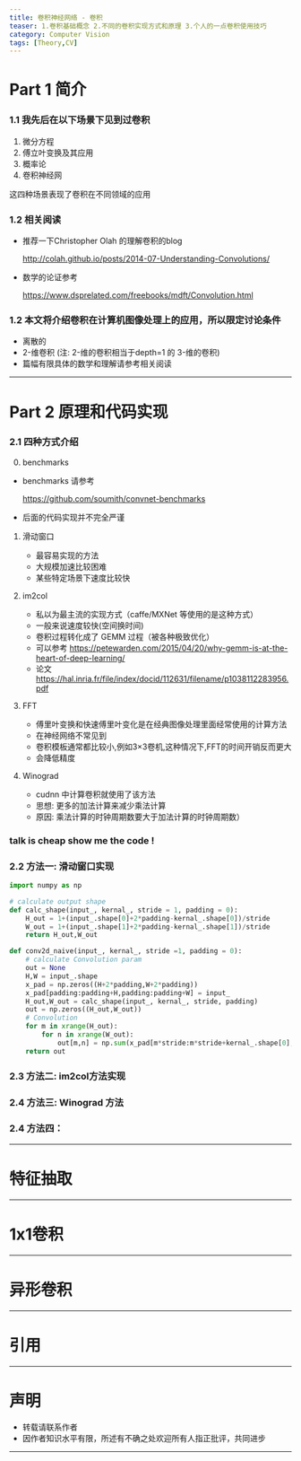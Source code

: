 ```yaml
---
title: 卷积神经网络 - 卷积
teaser: 1.卷积基础概念 2.不同的卷积实现方式和原理 3.个人的一点卷积使用技巧
category: Computer Vision
tags: [Theory,CV]
---
```


# Part 1 简介

### 1.1 我先后在以下场景下见到过卷积

1. 微分方程
2. 傅立叶变换及其应用
3. 概率论
4. 卷积神经网

这四种场景表现了卷积在不同领域的应用

### 1.2 相关阅读 

* 推荐一下Christopher Olah 的理解卷积的blog

	<http://colah.github.io/posts/2014-07-Understanding-Convolutions/>

* 数学的论证参考

	<https://www.dsprelated.com/freebooks/mdft/Convolution.html>

### 1.2 本文将介绍卷积在计算机图像处理上的应用，所以限定讨论条件

* 离散的 
* 2-维卷积 (注: 2-维的卷积相当于depth=1 的 3-维的卷积)
* 篇幅有限具体的数学和理解请参考相关阅读

--- 
# Part 2 原理和代码实现

### 2.1 四种方式介绍
0. benchmarks
* benchmarks 请参考

	<https://github.com/soumith/convnet-benchmarks>
	
* 后面的代码实现并不完全严谨

1. 滑动窗口
	* 最容易实现的方法
	* 大规模加速比较困难
	* 某些特定场景下速度比较快

2. im2col
	* 私以为最主流的实现方式（caffe/MXNet 等使用的是这种方式）
	* 一般来说速度较快(空间换时间)
	* 卷积过程转化成了 GEMM 过程（被各种极致优化）
	* 可以参考
		<https://petewarden.com/2015/04/20/why-gemm-is-at-the-heart-of-deep-learning/>
	* 论文
		<https://hal.inria.fr/file/index/docid/112631/filename/p1038112283956.pdf>
3. FFT
	* 傅里叶变换和快速傅里叶变化是在经典图像处理里面经常使用的计算方法
	* 在神经网络不常见到
	* 卷积模板通常都比较小,例如3×3卷机,这种情况下,FFT的时间开销反而更大
	* 会降低精度

4. Winograd
	* cudnn 中计算卷积就使用了该方法
	* 思想: 更多的加法计算来减少乘法计算
	* 原因: 乘法计算的时钟周期数要大于加法计算的时钟周期数）

### talk is cheap show me the code !

### 2.2 方法一: 滑动窗口实现
	
```python
import numpy as np 

# calculate output shape 
def calc_shape(input_, kernal_, stride = 1, padding = 0):
	H_out = 1+(input_.shape[0]+2*padding-kernal_.shape[0])/stride
	W_out = 1+(input_.shape[1]+2*padding-kernal_.shape[1])/stride
	return H_out,W_out

def conv2d_naive(input_, kernal_, stride =1, padding = 0):
	# calculate Convolution param 
	out = None
	H,W = input_.shape
	x_pad = np.zeros((H+2*padding,W+2*padding))
	x_pad[padding:padding+H,padding:padding+W] = input_
	H_out,W_out = calc_shape(input_, kernal_, stride, padding)
	out = np.zeros((H_out,W_out))
	# Convolution
	for m in xrange(H_out):
		for n in xrange(W_out):
			out[m,n] = np.sum(x_pad[m*stride:m*stride+kernal_.shape[0],n*stride:n*stride+kernal_.shape[1]] *  kernal_)
	return out

```

### 2.3 方法二: im2col方法实现


### 2.4 方法三: Winograd 方法


### 2.4 方法四： 
---

# 特征抽取

---
# 1x1卷积

---
# 异形卷积

---

# 引用

---

# 声明
* 转载请联系作者
* 因作者知识水平有限，所述有不确之处欢迎所有人指正批评，共同进步

---
